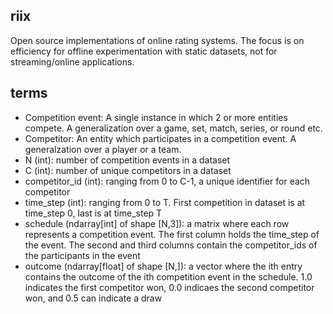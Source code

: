 ## riix
Open source implementations of online rating systems. The focus is on efficiency for offline experimentation with static datasets, not for streaming/online applications.

## terms
* Competition event: A single instance in which 2 or more entities compete. A generalization over a game, set, match, series, or round etc.
* Competitor: An entity which participates in a competition event. A generalzation over a player or a team. 
* N (int): number of competition events in a dataset
* C (int): number of unique competitors in a dataset
* competitor_id (int): ranging from 0 to C-1, a unique identifier for each competitor
* time_step (int): ranging from 0 to T. First competition in dataset is at time_step 0, last is at time_step T
* schedule (ndarray[int] of shape [N,3]): a matrix where each row represents a competition event. The first column holds the time_step of the event. The second and third columns contain the competitor_ids of the participants in the event
* outcome (ndarray[float] of shape [N,]): a vector where the ith entry contains the outcome of the ith competition event in the schedule. 1.0 indicates the first competitor won, 0.0 indicaes the second competitor won, and 0.5 can indicate a draw

